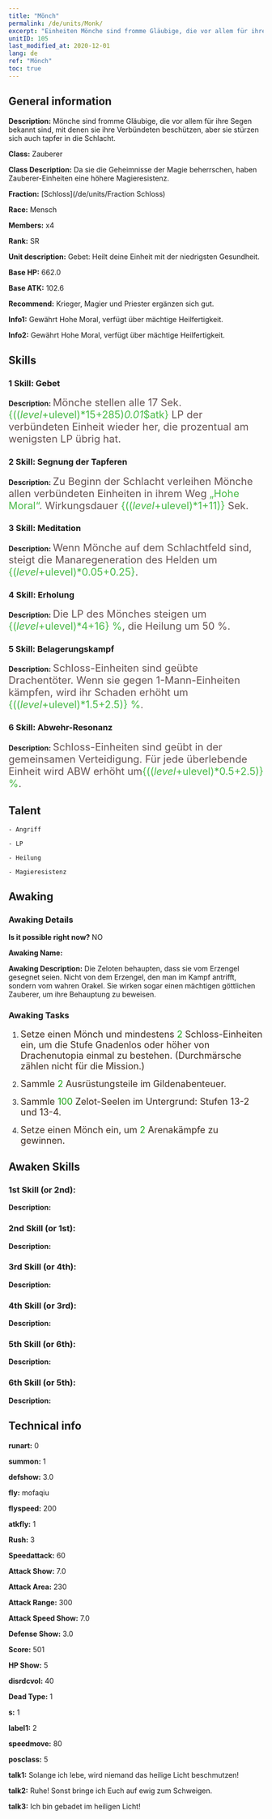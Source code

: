 ```yaml
---
title: "Mönch"
permalink: /de/units/Monk/
excerpt: "Einheiten Mönche sind fromme Gläubige, die vor allem für ihre Segen bekannt sind, mit denen sie ihre Verbündeten beschützen, aber sie stürzen sich auch tapfer in die Schlacht."
unitID: 105
last_modified_at: 2020-12-01
lang: de
ref: "Mönch"
toc: true
---
```

## General information
 **Description:** Mönche sind fromme Gläubige, die vor allem für ihre Segen bekannt sind, mit denen sie ihre Verbündeten beschützen, aber sie stürzen sich auch tapfer in die Schlacht.

 **Class:** Zauberer

 **Class Description:** Da sie die Geheimnisse der Magie beherrschen, haben Zauberer-Einheiten eine höhere Magieresistenz.

 **Fraction:** [Schloss](/de/units/Fraction Schloss)

 **Race:** Mensch

 **Members:** x4

 **Rank:** SR

 **Unit description:** Gebet: Heilt deine Einheit mit der niedrigsten Gesundheit.

 **Base HP:** 662.0

 **Base ATK:** 102.6

 **Recommend:** Krieger, Magier und Priester ergänzen sich gut.

 **Info1:** Gewährt Hohe Moral, verfügt über mächtige Heilfertigkeit.

 **Info2:** Gewährt Hohe Moral, verfügt über mächtige Heilfertigkeit.

## Skills
### 1 Skill: Gebet
 **Description:** <span style="color: #645252;font-size:20px">Mönche stellen alle 17 Sek. </span><span style="color: black"><span style="color: #48b946;font-size:20px">{(($level+$ulevel)*15+285)*0.01*$atk}</span><span style="color: black"><span style="color: #645252;font-size:20px"> LP der verbündeten Einheit wieder her, die prozentual am wenigsten LP übrig hat.</span><span style="color: black">

### 2 Skill: Segnung der Tapferen
 **Description:** <span style="color: #645252;font-size:20px">Zu Beginn der Schlacht verleihen Mönche allen verbündeten Einheiten in ihrem Weg </span><span style="color: black"><span style="color: #48b946;font-size:20px">„Hohe Moral“</span><span style="color: black"><span style="color: #645252;font-size:20px">. Wirkungsdauer </span><span style="color: black"><span style="color: #48b946;font-size:20px">{(($level+$ulevel)*1+11)}</span><span style="color: black"><span style="color: #645252;font-size:20px"> Sek.</span><span style="color: black">

### 3 Skill: Meditation
 **Description:** <span style="color: #645252;font-size:20px">Wenn Mönche auf dem Schlachtfeld sind, steigt die Manaregeneration des Helden um </span><span style="color: black"><span style="color: #48b946;font-size:20px">{($level+$ulevel)*0.05+0.25}</span><span style="color: black"><span style="color: #645252;font-size:20px">.</span><span style="color: black">

### 4 Skill: Erholung
 **Description:** <span style="color: #645252;font-size:20px">Die LP des Mönches steigen um </span><span style="color: black"><span style="color: #48b946;font-size:20px">{($level+$ulevel)*4+16} %</span><span style="color: black"><span style="color: #645252;font-size:20px">, die Heilung um 50 %.</span><span style="color: black">

### 5 Skill: Belagerungskampf
 **Description:** <span style="color: #645252;font-size:20px">Schloss-Einheiten sind geübte Drachentöter. Wenn sie gegen 1-Mann-Einheiten kämpfen, wird ihr Schaden erhöht um </span><span style="color: black"><span style="color: #48b946;font-size:20px">{(($level+$ulevel)*1.5+2.5)} %</span><span style="color: black"><span style="color: #645252;font-size:20px">.</span><span style="color: black">

### 6 Skill: Abwehr-Resonanz
 **Description:** <span style="color: #645252;font-size:20px">Schloss-Einheiten sind geübt in der gemeinsamen Verteidigung. Für jede überlebende Einheit wird ABW erhöht um</span><span style="color: black"><span style="color: #48b946;font-size:20px">{(($level+$ulevel)*0.5+2.5)} %</span><span style="color: black"><span style="color: #645252;font-size:20px">.</span><span style="color: black">

## Talent

    - Angriff

    - LP

    - Heilung

    - Magieresistenz

## Awaking
### Awaking Details
 **Is it possible right now?** NO

 **Awaking Name:** 

 **Awaking Description:** Die Zeloten behaupten, dass sie vom Erzengel gesegnet seien. Nicht von dem Erzengel, den man im Kampf antrifft, sondern vom wahren Orakel. Sie wirken sogar einen mächtigen göttlichen Zauberer, um ihre Behauptung zu beweisen.

### Awaking Tasks
 1. <span style="color: #3c2a1e;font-size:18px">Setze einen Mönch und mindestens </span><span style="color: #1ca216;font-size:18px">2</span><span style="color: #3c2a1e;font-size:18px"> Schloss-Einheiten ein, um die Stufe Gnadenlos oder höher von Drachenutopia einmal zu bestehen. (Durchmärsche zählen nicht für die Mission.)</span>

 2. <span style="color: #3c2a1e;font-size:18px">Sammle </span><span style="color: #1ca216;font-size:18px">2</span><span style="color: #3c2a1e;font-size:18px"> Ausrüstungsteile im Gildenabenteuer.</span>

 3. <span style="color: #3c2a1e;font-size:18px">Sammle </span><span style="color: #1ca216;font-size:18px">100</span><span style="color: #3c2a1e;font-size:18px"> Zelot-Seelen im Untergrund: Stufen 13-2 und 13-4.</span>

 4. <span style="color: #3c2a1e;font-size:18px">Setze einen Mönch ein, um </span><span style="color: #1ca216;font-size:18px">2</span><span style="color: #3c2a1e;font-size:18px"> Arenakämpfe zu gewinnen.</span>

## Awaken Skills

### 1st Skill (or 2nd): 
 **Description:** 

### 2nd Skill (or 1st): 
 **Description:** 

### 3rd Skill (or 4th): 
 **Description:** 

### 4th Skill (or 3rd): 
 **Description:** 

### 5th Skill (or 6th): 
 **Description:** 

### 6th Skill (or 5th): 
 **Description:** 

## Technical info
 **runart:** 0

 **summon:** 1

 **defshow:** 3.0

 **fly:** mofaqiu

 **flyspeed:** 200

 **atkfly:** 1

 **Rush:** 3

 **Speedattack:** 60

 **Attack Show:** 7.0

 **Attack Area:** 230

 **Attack Range:** 300

 **Attack Speed Show:** 7.0

 **Defense Show:** 3.0

 **Score:** 501

 **HP Show:** 5

 **disrdcvol:** 40

 **Dead Type:** 1

 **s:** 1

 **label1:** 2

 **speedmove:** 80

 **posclass:** 5

 **talk1:** Solange ich lebe, wird niemand das heilige Licht beschmutzen!

 **talk2:** Ruhe! Sonst bringe ich Euch auf ewig zum Schweigen.

 **talk3:** Ich bin gebadet im heiligen Licht!

